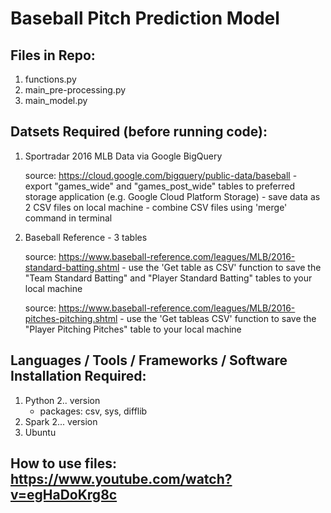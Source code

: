# Baseball Pitch Prediction Model


## Files in Repo:
   
   1. functions.py
   2. main_pre-processing.py
   3. main_model.py

## Datsets Required (before running code):
  
   1. Sportradar 2016 MLB Data via Google BigQuery

        source: https://cloud.google.com/bigquery/public-data/baseball
                - export "games_wide" and "games_post_wide" tables to preferred storage application (e.g. Google Cloud Platform Storage)
                - save data as 2 CSV files on local machine
                - combine CSV files using 'merge' command in terminal 

   2. Baseball Reference - 3 tables
        
        source: https://www.baseball-reference.com/leagues/MLB/2016-standard-batting.shtml
                - use the 'Get table as CSV' function to save the "Team Standard Batting" and "Player Standard Batting" tables to your local machine

        source: https://www.baseball-reference.com/leagues/MLB/2016-pitches-pitching.shtml
                - use the 'Get tableas CSV' function to save the "Player Pitching Pitches" table to your local machine

## Languages / Tools / Frameworks / Software Installation Required:
   
   1. Python 2.. version
        - packages: csv, sys, difflib
   2. Spark 2... version
   3. Ubuntu 

## How to use files: https://www.youtube.com/watch?v=egHaDoKrg8c

